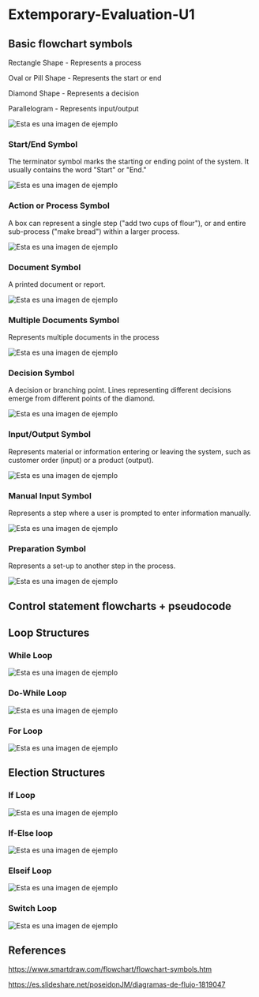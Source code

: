 # Extemporary-Evaluation-U1


## Basic flowchart symbols

Rectangle Shape - Represents a process

Oval or Pill Shape - Represents the start or end

Diamond Shape - Represents a decision

Parallelogram - Represents input/output

![Esta es una imagen de ejemplo](https://wcs.smartdraw.com/flowchart/img/basic-symbols.jpg?bn=15100111789)


### Start/End Symbol
The terminator symbol marks the starting or ending point of the system. It usually contains the word "Start" or "End."

![Esta es una imagen de ejemplo](https://wcs.smartdraw.com/flowchart/img/start-end-flowchart-symbol.png?bn=15100111789)



### Action or Process Symbol
A box can represent a single step ("add two cups of flour"), or and entire sub-process ("make bread") within a larger process.

![Esta es una imagen de ejemplo](https://wcs.smartdraw.com/flowchart/img/action-process-flowchart-symbol.png?bn=15100111789)



### Document Symbol
A printed document or report.

![Esta es una imagen de ejemplo](https://wcs.smartdraw.com/flowchart/img/document-flowchart-symbol.png?bn=15100111789)


### Multiple Documents Symbol
Represents multiple documents in the process

![Esta es una imagen de ejemplo](https://wcs.smartdraw.com/flowchart/img/multiple-document-flowchart-symbol.png?bn=15100111789)


### Decision Symbol
A decision or branching point. Lines representing different decisions emerge from different points of the diamond.

![Esta es una imagen de ejemplo](https://wcs.smartdraw.com/flowchart/img/decision-flowchart-symbol.png?bn=15100111789)


### Input/Output Symbol
Represents material or information entering or leaving the system, such as customer order (input) or a product (output).

![Esta es una imagen de ejemplo](https://wcs.smartdraw.com/flowchart/img/imput-output-flowchart-symbol.png?bn=15100111789)


### Manual Input Symbol
Represents a step where a user is prompted to enter information manually.

![Esta es una imagen de ejemplo](https://wcs.smartdraw.com/flowchart/img/manual-imput-flowchart-symbol.png?bn=15100111789)


### Preparation Symbol
Represents a set-up to another step in the process.

![Esta es una imagen de ejemplo](https://wcs.smartdraw.com/flowchart/img/preparation-flowchart-symbol.png?bn=15100111789)



## Control statement flowcharts + pseudocode 


## Loop Structures

### While Loop

![Esta es una imagen de ejemplo](https://image.slidesharecdn.com/diagramasdeflujo-090805231936-phpapp01/95/diagramas-de-flujo-14-728.jpg?cb=1249514389)


### Do-While Loop

![Esta es una imagen de ejemplo](https://image.slidesharecdn.com/diagramasdeflujo-090805231936-phpapp01/95/diagramas-de-flujo-15-728.jpg?cb=1249514389)


### For Loop


![Esta es una imagen de ejemplo](https://image.slidesharecdn.com/diagramasdeflujo-090805231936-phpapp01/95/diagramas-de-flujo-16-728.jpg?cb=1249514389)



## Election Structures

### If Loop

![Esta es una imagen de ejemplo](https://image.slidesharecdn.com/diagramasdeflujo-090805231936-phpapp01/95/diagramas-de-flujo-10-728.jpg?cb=1249514389)


### If-Else loop

![Esta es una imagen de ejemplo](https://image.slidesharecdn.com/diagramasdeflujo-090805231936-phpapp01/95/diagramas-de-flujo-11-728.jpg?cb=1249514389)


### Elseif Loop

![Esta es una imagen de ejemplo](https://image.slidesharecdn.com/diagramasdeflujo-090805231936-phpapp01/95/diagramas-de-flujo-12-728.jpg?cb=1249514389)


### Switch Loop

![Esta es una imagen de ejemplo](https://image.slidesharecdn.com/diagramasdeflujo-090805231936-phpapp01/95/diagramas-de-flujo-13-728.jpg?cb=1249514389)



## References

https://www.smartdraw.com/flowchart/flowchart-symbols.htm

https://es.slideshare.net/poseidonJM/diagramas-de-flujo-1819047
